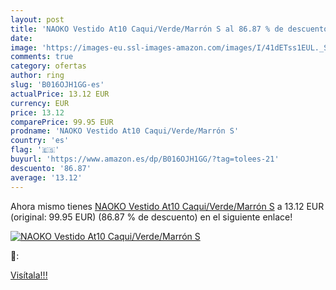 ```yaml
---
layout: post
title: 'NAOKO Vestido At10 Caqui/Verde/Marrón S al 86.87 % de descuento'
date: 
image: 'https://images-eu.ssl-images-amazon.com/images/I/41dETss1EUL._SL200_.jpg'
comments: true
category: ofertas
author: ring
slug: 'B016OJH1GG-es'
actualPrice: 13.12 EUR
currency: EUR
price: 13.12
comparePrice: 99.95 EUR
prodname: 'NAOKO Vestido At10 Caqui/Verde/Marrón S'
country: 'es'
flag: '🇪🇸'
buyurl: 'https://www.amazon.es/dp/B016OJH1GG/?tag=tolees-21'
descuento: '86.87'
average: '13.12'
---
```


Ahora mismo tienes [NAOKO Vestido At10 Caqui/Verde/Marrón S](https://www.amazon.es/dp/B016OJH1GG/?tag=tolees-21) a 13.12 EUR (original: 99.95 EUR) (86.87 %  de descuento) en el siguiente enlace!

[![NAOKO Vestido At10 Caqui/Verde/Marrón S](https://images-eu.ssl-images-amazon.com/images/I/41dETss1EUL._SL200_.jpg)](https://www.amazon.es/dp/B016OJH1GG/?tag=tolees-21)

🔎:


[Visítala!!!](https://www.amazon.es/dp/B016OJH1GG/?tag=tolees-21)
